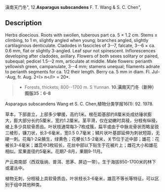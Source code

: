 滇南天门冬",
12.**Asparagus subscandens** F. T. Wang & S. C. Chen",

## Description
Herbs dioecious. Roots with swollen, tuberous part ca. 5 × 1.2 cm. Stems ± climbing, to 1 m, slightly angled when young; branches angled, slightly cartilaginous denticulate. Cladodes in fascicles of 3--7, falcate, 3--6 × ca. 0.6 mm, flat or slightly 3-angled. Leaf spur not spinescent. Inflorescences developing after cladodes, axillary. Flowers of both sexes solitary or paired, subequal; pedicel 1.5--2 mm, articulate at middle. Male flowers: perianth yellowish green, campanulate, 3--4 mm; stamens unequal; filaments adnate to perianth segments for ca. 1/2 their length. Berry ca. 5 mm in diam. Fl. Jul--Aug, fr. Aug. 2&lt;I&gt; n&lt;/I&gt; = 20*.

> * Forests, thickets; 800--1700 m. S Yunnan.
**10.滇南天门冬（新种）图版35：6-8**

Asparagus subscandens Wang et S. C. Chen,植物分类学报16(1): 92. 1978.

草本，下部直立，上部多少攀援，高约1米。根在距基部约8厘米处成纺锤状膨大，膨大部分长约5厘米，宽约1.2厘米。茎平滑，仅在幼嫩时具稜，分枝有纵稜，棱上多少具软骨质齿。叶状枝通常每3-7枚成簇，扁平或由于中脉龙骨状而略呈锐三棱形，镰刀状，长3-6毫米，宽0.5 0.7毫米；鳞片状叶基部延伸为刺状短距，无硬一刺。花每1-2朵腋生，绿黄色；花梗长1.5-2毫米，关节位于近中部；雄花：花被长3-4毫米；雄蕊中3枚较长，花丝中部以下贴生于花被片上；雌花大小和雄花相似。浆果直径约5毫米。花期7-8月，果期9-11月。

产云南南部（西双版纳、普洱、思茅、屏边一带）。生于海拔850-1700米的林下或灌丛中。

植物无刺，分枝稜上具软骨质齿，叶状枝长3-6毫米，雄蕊不等长等特征，可以区别于组中其他种类。
